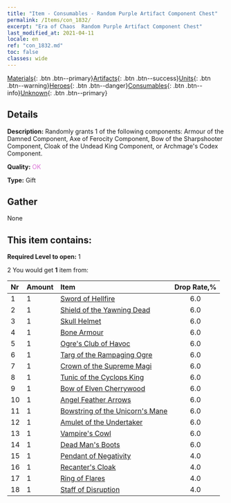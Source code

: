 ```yaml
---
title: "Item - Consumables - Random Purple Artifact Component Chest"
permalink: /Items/con_1832/
excerpt: "Era of Chaos  Random Purple Artifact Component Chest"
last_modified_at: 2021-04-11
locale: en
ref: "con_1832.md"
toc: false
classes: wide
---
```

 [Materials](/Items/){: .btn .btn--primary}[Artifacts](/Items/Artifacts/){: .btn .btn--success}[Units](/Items/Units/){: .btn .btn--warning}[Heroes](/Items/Heroes/){: .btn .btn--danger}[Consumables](/Items/Consumables/){: .btn .btn--info}[Unknown](/Items/Unknown/){: .btn .btn--primary}

## Details
 **Description:** Randomly grants 1 of the following components: Armour of the Damned Component, Axe of Ferocity Component, Bow of the Sharpshooter Component, Cloak of the Undead King Component, or Archmage's Codex Component.

 **Quality:** <span style="color: #DA70D6">OK</span>

 **Type:** Gift

## Gather

  None

## This item contains:

 **Required Level to open:** 1

 2 You would get **1** item  from:

  | Nr | Amount |     Item    | Drop Rate,% |
  |:---|:-------|:------------|:---------:|
  | 1 | 1 | [Sword of Hellfire](/Items/art_121/) | 6.0 | 
  | 2 | 1 | [Shield of the Yawning Dead](/Items/art_122/) | 6.0 | 
  | 3 | 1 | [Skull Helmet](/Items/art_123/) | 6.0 | 
  | 4 | 1 | [Bone Armour](/Items/art_124/) | 6.0 | 
  | 5 | 1 | [Ogre's Club of Havoc](/Items/art_125/) | 6.0 | 
  | 6 | 1 | [Targ of the Rampaging Ogre](/Items/art_126/) | 6.0 | 
  | 7 | 1 | [Crown of the Supreme Magi](/Items/art_127/) | 6.0 | 
  | 8 | 1 | [Tunic of the Cyclops King](/Items/art_128/) | 6.0 | 
  | 9 | 1 | [Bow of Elven Cherrywood](/Items/art_103/) | 6.0 | 
  | 10 | 1 | [Angel Feather Arrows](/Items/art_104/) | 6.0 | 
  | 11 | 1 | [Bowstring of the Unicorn's Mane](/Items/art_105/) | 6.0 | 
  | 12 | 1 | [Amulet of the Undertaker](/Items/art_129/) | 6.0 | 
  | 13 | 1 | [Vampire's Cowl](/Items/art_130/) | 6.0 | 
  | 14 | 1 | [Dead Man's Boots](/Items/art_131/) | 6.0 | 
  | 15 | 1 | [Pendant of Negativity](/Items/art_136/) | 4.0 | 
  | 16 | 1 | [Recanter's Cloak](/Items/art_137/) | 4.0 | 
  | 17 | 1 | [Ring of Flares](/Items/art_138/) | 4.0 | 
  | 18 | 1 | [Staff of Disruption](/Items/art_139/) | 4.0 | 
